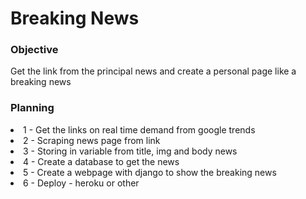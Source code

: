 # Breaking News

### Objective
<p> Get the link from the principal news and create a personal page like a breaking news</p>

### Planning
<li> 1 - Get the links on real time demand from google trends
<li> 2 - Scraping news page from link
<li> 3 - Storing in variable from title, img and body news
<li> 4 - Create a database to get the news
<li> 5 - Create a webpage with django to show the breaking news
<li> 6 - Deploy - heroku or other